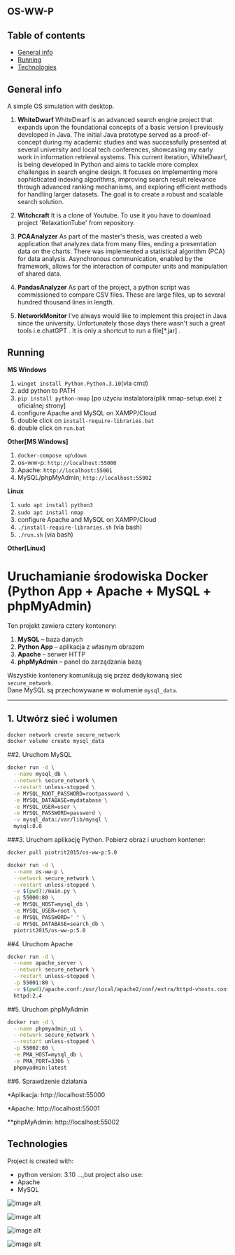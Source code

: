 ## OS-WW-P

## Table of contents
* [General info](#general-info)
* [Running](#running)
* [Technologies](#technologies)

## General info
A simple OS simulation with desktop.

1. **WhiteDwarf**
WhiteDwarf is an advanced search engine project that expands upon the foundational concepts of a basic version I previously developed in Java.
The initial Java prototype served as a proof-of-concept during my academic studies and was successfully presented at several university and 
local tech conferences, showcasing my early work in information retrieval systems.
This current iteration, WhiteDwarf, is being developed in Python and aims to tackle more complex challenges in search engine design. 
It focuses on implementing more sophisticated indexing algorithms, improving search result relevance through advanced ranking mechanisms, 
and exploring efficient methods for handling larger datasets. The goal is to create a robust and scalable search solution.

2. **Witchcraft**
It is a clone of Youtube. To use it you have to download project 'RelaxationTube' from repository.

3. **PCAAnalyzer**
As part of the master's thesis, was created a web application that analyzes data from many files, ending a presentation data on the charts. 
There was implemented a statistical algorithm (PCA) for data analysis. Asynchronous communication, enabled by the framework, 
allows for the interaction of computer units and manipulation of shared data.

3. **PandasAnalyzer**
As part of the project, a python script was commissioned to compare CSV files. These are large files, up to several hundred thousand lines 
in length.

4. **NetworkMonitor**
I've always would like to implement this project in Java since the university. Unfortunately those days there wasn't such a great 
tools i.e.chatGPT . It is only a shortcut to run a file[*.jar] . 



## Running

**MS Windows**

1. `winget install Python.Python.3.10`(via cmd)
2. add python to PATH
3. `pip install python-nmap` [po użyciu instalatora(plik nmap-setup.exe) z oficialnej strony]
4. configure Apache and MySQL on XAMPP/Cloud
5. double click on `install-require-libraries.bat`
6. double click on `run.bat`

**Other[MS Windows]**

1. `docker-compose up\down`
2. os-ww-p: `http://localhost:55000`
3. Apache: `http://localhost:55001`
4. MySQL/phpMyAdmin; `http://localhost:55002`

**Linux**

1. `sudo apt install python3`
2. `sudo apt install nmap`
3. configure Apache and MySQL on XAMPP/Cloud
4. `./install-require-libraries.sh` (via bash)
5. `./run.sh` (via bash)

**Other[Linux]**

# Uruchamianie środowiska Docker (Python App + Apache + MySQL + phpMyAdmin)

Ten projekt zawiera cztery kontenery:  
1. **MySQL** – baza danych  
2. **Python App** – aplikacja z własnym obrazem  
3. **Apache** – serwer HTTP  
4. **phpMyAdmin** – panel do zarządzania bazą  

Wszystkie kontenery komunikują się przez dedykowaną sieć `secure_network`.  
Dane MySQL są przechowywane w wolumenie `mysql_data`.  

---

## 1. Utwórz sieć i wolumen

```bash
docker network create secure_network
docker volume create mysql_data
```

##2. Uruchom MySQL

```bash
docker run -d \
  --name mysql_db \
  --network secure_network \
  --restart unless-stopped \
  -e MYSQL_ROOT_PASSWORD=rootpassword \
  -e MYSQL_DATABASE=mydatabase \
  -e MYSQL_USER=user \
  -e MYSQL_PASSWORD=password \
  -v mysql_data:/var/lib/mysql \
  mysql:8.0
```

###3. Uruchom aplikację Python. Pobierz obraz i uruchom kontener:

```bash
docker pull piotrit2015/os-ww-p:5.0

docker run -d \
  --name os-ww-p \
  --network secure_network \
  --restart unless-stopped \
  -v $(pwd):/main.py \
  -p 55000:80 \
  -e MYSQL_HOST=mysql_db \
  -e MYSQL_USER=root \
  -e MYSQL_PASSWORD=" " \
  -e MYSQL_DATABASE=search_db \
  piotrit2015/os-ww-p:5.0
```

##4. Uruchom Apache

```bash
docker run -d \
  --name apache_server \
  --network secure_network \
  --restart unless-stopped \
  -p 55001:80 \
  -v $(pwd)/apache.conf:/usr/local/apache2/conf/extra/httpd-vhosts.conf \
  httpd:2.4
```
  
##5. Uruchom phpMyAdmin

```bash
docker run -d \
  --name phpmyadmin_ui \
  --network secure_network \
  --restart unless-stopped \
  -p 55002:80 \
  -e PMA_HOST=mysql_db \
  -e PMA_PORT=3306 \
  phpmyadmin:latest
 ```
  
##6. Sprawdzenie działania

*Aplikacja: http://localhost:55000

*Apache: http://localhost:55001

**phpMyAdmin: http://localhost:55002




	
## Technologies
Project is created with:
* python version: 3.10
...,but project also use:
* Apache
* MySQL

![image alt](https://github.com/PiotrIT2015/OS-WW-P/blob/master/screenshot.jpeg?raw=true)

![image alt](https://github.com/PiotrIT2015/OS-WW-P/blob/master/screenshot-2.jpeg?raw=true)

![image alt](https://github.com/PiotrIT2015/OS-WW-P/blob/master/screenshot-3-pca.jpeg?raw=true)

![image alt]( https://github.com/PiotrIT2015/OS-WW-P/blob/master/screenshot-4-nmap.jpeg?raw=true )



